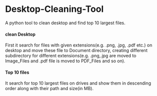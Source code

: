 # Desktop-Cleaning-Tool

A python tool to clean desktop and find top 10 largest files.

#### clean Desktop
First it search for files with given extensions(e.g. .png, .jpg, .pdf etc.) on desktop and move these file to Document directory, creating different subdirectory for different extensions(e.g. .png,.jpg are moved to Image_Files and .pdf file is moved to PDF_Files and so on).

#### Top 10 files
It search for top 10 largest files on drives and show them in descending order along with their path and size(in MB).
